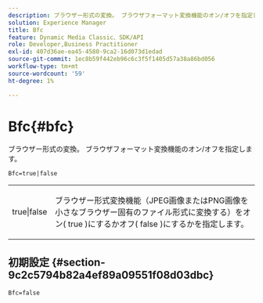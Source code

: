 ```yaml
---
description: ブラウザー形式の変換。 ブラウザフォーマット変換機能のオン/オフを指定します。
solution: Experience Manager
title: Bfc
feature: Dynamic Media Classic、SDK/API
role: Developer,Business Practitioner
exl-id: 407d36ae-ea45-4580-9ca2-16d073d1edad
source-git-commit: 1ec8b59f442eb96c6c3f5f1405d57a38a86bd056
workflow-type: tm+mt
source-wordcount: '59'
ht-degree: 1%

---
```


# Bfc{#bfc}

ブラウザー形式の変換。 ブラウザフォーマット変換機能のオン/オフを指定します。

<!--<a id="section_2768B2BEEE214676AA32F17E2A0E3343"></a>-->

`Bfc=true|false`

<table id="simpletable_998CF426296945FEA48D19E33B71A17E"> 
 <tr class="strow"> 
  <td class="stentry"> <p> <span class="codeph"> true|false  </span> </p> </td> 
  <td class="stentry"> <p>ブラウザー形式変換機能（JPEG画像またはPNG画像を小さなブラウザー固有のファイル形式に変換する）をオン( <span class="codeph"> true </span> )にするかオフ( <span class="codeph"> false </span> )にするかを指定します。 </p> </td> 
 </tr> 
</table>

## 初期設定 {#section-9c2c5794b82a4ef89a09551f08d03dbc}

`Bfc=false`
